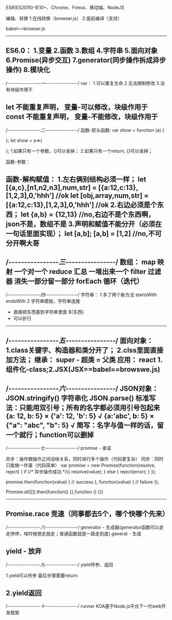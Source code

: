 ES6(ES2015)-IE10+、Chrome、Fireox、移动端、NodeJS

编辑、转换
1.在线转换（browser.js）
2.提前编译（支持）

babel==browser.js

------------------------------------------------------------------------------------

ES6.0：
1.变量
2.函数
3.数组
4.字符串
5.面向对象
6.Promise(异步交互)
7.generator(同步操作拆成异步操作)
8.模块化
------------------------------------------------------------------

/*----------------一----------------*/
var：
1.可以重复生命
2.无法限制修改
3.没有块级作用于

let      不能重复声明， 变量-可以修改，块级作用于
const    不能重复声明， 变量-不能修改，块级作用于
------------------------------------------------------------------



/*----------------二----------------*/
函数-箭头函数:
var show = function (a) {

};
let show = a=>{

};
1.如果只有一个参数，()可以省掉；
2.如果只有一个return, {}可以省掉；

函数-参数：



函数-解构赋值：
1.左右俩别结构必须一样；
let [{a,c},[n1,n2,n3],num,str] = [{a:12,c:13},[1,2,3],0,'hhh'] //ok
let [obj,array,num,str] = [{a:12,c:13},[1,2,3],0,'hhh'] //ok
2.右边必须是个东西；
let {a,b} = {12,13} //no,右边不是个东西啊，json不是，数组不是
3.声明和赋值不能分开（必须在一句话里面实现）；
let [a,b];
[a,b] = [1,2] //no,不可分开啊大哥
------------------------------------------------------------------



/*----------------三----------------*/
数组：
map        映射           一个对一个
reduce     汇总           一堆出来一个
filter     过滤器         消失一部分留一部分
forEach    循环（迭代）
------------------------------------------------------------------



/*----------------四----------------*/
字符串：
1.多了两个新方法 
  startsWith
  endsWith
2.字符串模板，字符串连接
  - 直接把东西塞到字符串里面   ${东西}
  - 可以折行
------------------------------------------------------------------
  


/*----------------五----------------*/
面向对象：
1.class关键字、构造器和类分开了；
2.clss里面直接加方法；
继承：
super - 超类 = 父类
应用：
react 1.组件化-class;2.JSX(JSX==babel==browswe.js)
------------------------------------------------------------------




/*----------------六----------------*/
JSON对象：
JSON.stringify()    字符串化
JSON.parse()
标准写法：只能用双引号；所有的名字都必须用引号包起来
{a: 12, b: 5}          ×
{'a': 12, 'b': 5}      √
{a:'abc', b: 5}        ×
{"a": "abc", "b": 5}   √
简写：名字与值一样的话，留一个就行；function可以删掉
------------------------------------------------------------------




/*----------------七----------------*/
promise - 承诺

异步：操作跟操作之间没啥关系，同时进行多个操作（代码更复杂）
同步：同时只能做一件事（代码简单）
var promise = new Promise(function(resolve, reject) {
  if (/* 异步操作成功 */){
    resolve(value);
  } else {
    reject(error);
  }
});

promise.then(function(value) {
 // success
}, function(value) {
 // failure
});

Promise.all([]).then(function() {},function () {})

---
Promise.race      竞速（同事都去5个，哪个快哪个先来）
------------------------------------------------------------------




/*----------------八----------------*/
generator - 生成器(generator函数可以走走停停，啥时候想走就走；普通函数就是一路走到底)
generat - 生成

yield - 放弃
------------------------------------------------------------------




/*----------------九----------------*/
yield传参、返回

1.yield可以传参
最后步骤需要return

2.yield返回
------------------------------------------------------------------




/*----------------十----------------*/
runner
KOA基于Node.js平台下一代web开发框架
